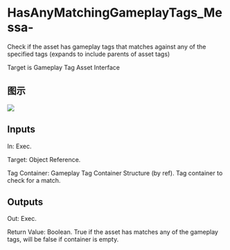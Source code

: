 # HasAnyMatchingGameplayTags_Messa-

Check if the asset has gameplay tags that matches against any of the specified tags (expands to include parents of asset tags)

Target is Gameplay Tag Asset Interface

## 图示

![]($-20221218-19093397.png)

## Inputs

In: Exec.

Target: Object Reference.

Tag Container: Gameplay Tag Container Structure (by ref). Tag container to check for a match.  

## Outputs

Out: Exec.

Return Value: Boolean. True if the asset has matches any of the gameplay tags, will be false if container is empty.

